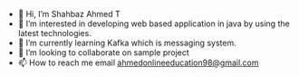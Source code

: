 - 👋 Hi, I’m Shahbaz Ahmed T
- 👀 I’m interested in developing web based application in java by using the latest technologies.
- 🌱 I’m currently learning Kafka which is messaging system.
- 💞️ I’m looking to collaborate on sample project
- 📫 How to reach me email ahmedonlineeducation98@gmail.com

<!---
ahmedonlineeducation98/ahmedonlineeducation98 is a ✨ special ✨ repository because its `README.md` (this file) appears on your GitHub profile.
You can click the Preview link to take a look at your changes.
--->
